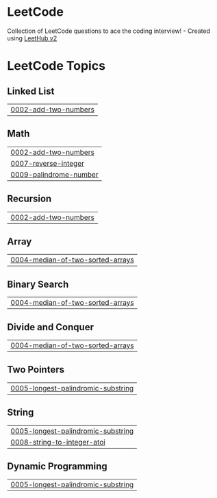 # LeetCode
Collection of LeetCode questions to ace the coding interview! - Created using [LeetHub v2](https://github.com/arunbhardwaj/LeetHub-2.0)

<!---LeetCode Topics Start-->
# LeetCode Topics
## Linked List
|  |
| ------- |
| [0002-add-two-numbers](https://github.com/rhamstengel/LeetCode/tree/master/0002-add-two-numbers) |
## Math
|  |
| ------- |
| [0002-add-two-numbers](https://github.com/rhamstengel/LeetCode/tree/master/0002-add-two-numbers) |
| [0007-reverse-integer](https://github.com/rhamstengel/LeetCode/tree/master/0007-reverse-integer) |
| [0009-palindrome-number](https://github.com/rhamstengel/LeetCode/tree/master/0009-palindrome-number) |
## Recursion
|  |
| ------- |
| [0002-add-two-numbers](https://github.com/rhamstengel/LeetCode/tree/master/0002-add-two-numbers) |
## Array
|  |
| ------- |
| [0004-median-of-two-sorted-arrays](https://github.com/rhamstengel/LeetCode/tree/master/0004-median-of-two-sorted-arrays) |
## Binary Search
|  |
| ------- |
| [0004-median-of-two-sorted-arrays](https://github.com/rhamstengel/LeetCode/tree/master/0004-median-of-two-sorted-arrays) |
## Divide and Conquer
|  |
| ------- |
| [0004-median-of-two-sorted-arrays](https://github.com/rhamstengel/LeetCode/tree/master/0004-median-of-two-sorted-arrays) |
## Two Pointers
|  |
| ------- |
| [0005-longest-palindromic-substring](https://github.com/rhamstengel/LeetCode/tree/master/0005-longest-palindromic-substring) |
## String
|  |
| ------- |
| [0005-longest-palindromic-substring](https://github.com/rhamstengel/LeetCode/tree/master/0005-longest-palindromic-substring) |
| [0008-string-to-integer-atoi](https://github.com/rhamstengel/LeetCode/tree/master/0008-string-to-integer-atoi) |
## Dynamic Programming
|  |
| ------- |
| [0005-longest-palindromic-substring](https://github.com/rhamstengel/LeetCode/tree/master/0005-longest-palindromic-substring) |
<!---LeetCode Topics End-->